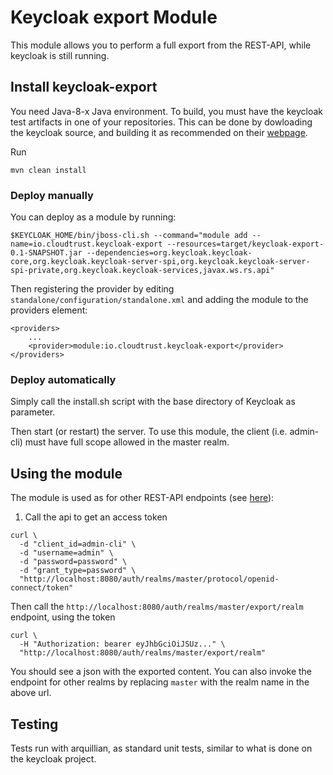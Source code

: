 # Keycloak export Module

This module allows you to perform a full export from the REST-API, while keycloak is still running.

## Install keycloak-export

You need Java-8-x Java environment. To build, you must have the keycloak test artifacts in one of your repositories. This can be done by dowloading the keycloak source, and building it as recommended on their [webpage](https://github.com/keycloak/keycloak).

Run

```
mvn clean install
```

### Deploy manually

You can deploy as a module by running:

    $KEYCLOAK_HOME/bin/jboss-cli.sh --command="module add --name=io.cloudtrust.keycloak-export --resources=target/keycloak-export-0.1-SNAPSHOT.jar --dependencies=org.keycloak.keycloak-core,org.keycloak.keycloak-server-spi,org.keycloak.keycloak-server-spi-private,org.keycloak.keycloak-services,javax.ws.rs.api"

Then registering the provider by editing `standalone/configuration/standalone.xml` and adding the module to the providers element:

    <providers>
        ...
        <provider>module:io.cloudtrust.keycloak-export</provider>
    </providers>

### Deploy automatically

Simply call the install.sh script with the base directory of Keycloak as parameter.


Then start (or restart) the server. To use this module, the client (i.e. admin-cli) must have full scope allowed in the master realm.

## Using the module

The module is used as for other REST-API endpoints (see [here](https://www.keycloak.org/docs/1.9/server_development_guide/topics/admin-rest-api.html)):

1) Call the api to get an access token

```
curl \
  -d "client_id=admin-cli" \
  -d "username=admin" \
  -d "password=password" \
  -d "grant_type=password" \
  "http://localhost:8080/auth/realms/master/protocol/openid-connect/token"
```

Then call the `http://localhost:8080/auth/realms/master/export/realm` endpoint, using the token

```
curl \
  -H "Authorization: bearer eyJhbGciOiJSUz..." \
  "http://localhost:8080/auth/realms/master/export/realm"
```

You should see a json with the exported content.
You can also invoke the endpoint for other realms by replacing `master` with the realm name in the above url.


## Testing

Tests run with arquillian, as standard unit tests, similar to what is done on the keycloak project.
